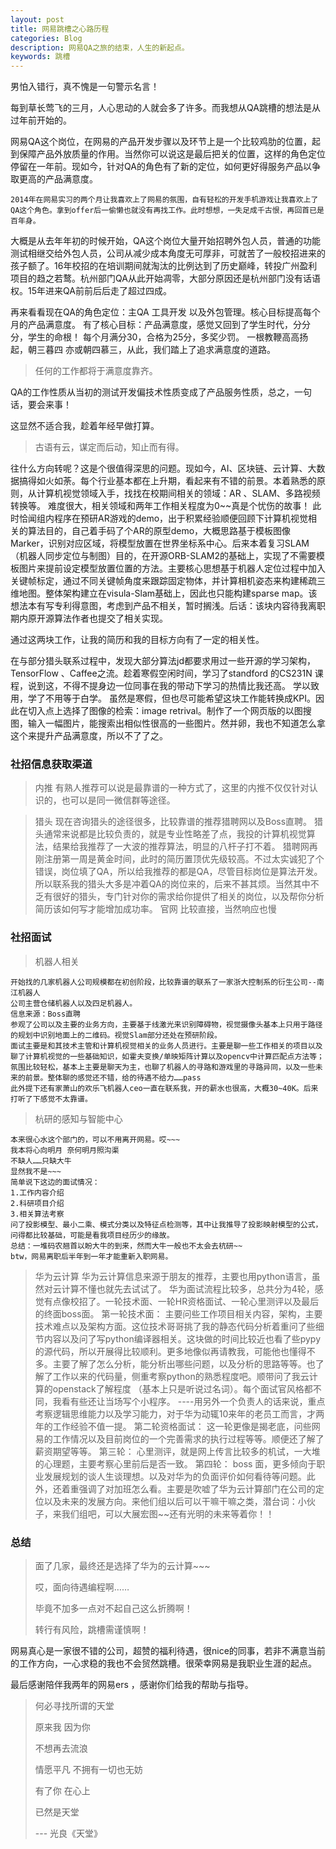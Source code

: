 ```yaml
---
layout: post
title: 网易跳槽之心路历程
categories: Blog
description: 网易QA之旅的结束，人生的新起点。
keywords: 跳槽
---
```


男怕入错行，真不愧是一句警示名言！

每到草长莺飞的三月，人心思动的人就会多了许多。而我想从QA跳槽的想法是从过年前开始的。

网易QA这个岗位，在网易的产品开发步骤以及环节上是一个比较鸡肋的位置，起到保障产品外放质量的作用。当然你可以说这是最后把关的位置，这样的角色定位停留在一年前。现如今，针对QA的角色有了新的定位，如何更好得服务产品以争取更高的产品满意度。

	2014年在网易实习的两个月让我喜欢上了网易的氛围，自有轻松的开发手机游戏让我喜欢上了QA这个角色。拿到offer后一偷懒也就没有再找工作。此时想想，一失足成千古恨，再回首已是百年身。
大概是从去年年初的时候开始，QA这个岗位大量开始招聘外包人员，普通的功能测试相继交给外包人员，公司从减少成本角度无可厚非，可就苦了一般校招进来的孩子额了。16年校招的在培训期间就淘汰的比例达到了历史巅峰，转投广州盈利项目的趋之若鹜。杭州部门QA从此开始凋零，大部分原因还是杭州部门没有话语权。15年进来QA前前后后走了超过四成。
	
再来看看现在QA的角色定位：主QA 工具开发 以及外包管理。核心目标提高每个月的产品满意度。
有了核心目标：产品满意度，感觉又回到了学生时代，分分分，学生的命根！ 每个月满分30，合格为25分，多奖少罚。
一根教鞭高高扬起，朝三暮四 亦或朝四慕三，从此，我们踏上了追求满意度的道路。
> 任何的工作都将于满意度靠齐。

QA的工作性质从当初的测试开发偏技术性质变成了产品服务性质，总之，一句话，要会来事！

这显然不适合我，趁着年经早做打算。

> 古语有云，谋定而后动，知止而有得。

往什么方向转呢？这是个很值得深思的问题。现如今，AI、区块链、云计算、大数据搞得如火如荼。每个行业基本都在上升期，看起来有不错的前景。本着熟悉的原则，从计算机视觉领域入手，找找在校期间相关的领域：AR 、SLAM、多路视频转换等。
难度很大，相关领域和两年工作相关程度为0~~真是个忧伤的故事！
此时恰闻组内程序在预研AR游戏的demo，出于积累经验顺便回顾下计算机视觉相关的算法目的，自己着手码了个AR的原型demo，大概思路基于模板图像Marker，识别对应区域，将模型放置在世界坐标系中心。后来本着复习SLAM（机器人同步定位与制图）目的，在开源ORB-SLAM2的基础上，实现了不需要模板图片来提前设定模型放置位置的方法。主要核心思想基于机器人定位过程中加入关键帧标定，通过不同关键帧角度来跟踪固定物体，并计算相机姿态来构建稀疏三维地图。整体架构建立在visula-Slam基础上，因此也只能构建sparse map。该想法本有写专利得意图，考虑到产品不相关，暂时搁浅。后话：该块内容待我离职期内原开源算法作者也提交了相关实现。

通过这两块工作，让我的简历和我的目标方向有了一定的相关性。

在与部分猎头联系过程中，发现大部分算法jd都要求用过一些开源的学习架构，TensorFlow 、Caffee之流。趁着寒假空闲时间，学习了standford 的CS231N 课程，说到这，不得不提身边一位同事在我的带动下学习的热情比我还高。
学以致用，学了不用等于白学。
虽然是寒假，但也尽可能希望这块工作能转换成KPI。因此在切入点上选择了图像的检索：image retrival。制作了一个网页版的以图搜图，输入一幅图片，能搜索出相似性很高的一些图片。然并卵，我也不知道怎么拿这个来提升产品满意度，所以不了了之。

### 社招信息获取渠道
> 内推 
	有熟人推荐可以说是最靠谱的一种方式了，这里的内推不仅仅针对认识的，也可以是同一微信群等途径。

> 猎头
	现在咨询猎头的途径很多，比较靠谱的推荐猎聘网以及Boss直聘。
	猎头通常来说都是比较负责的，就是专业性略差了点，我投的计算机视觉算法，结果给我推荐了一大波的推荐算法，明显的八杆子打不着。
	猎聘网再刚注册第一周是黄金时间，此时的简历置顶优先级较高。不过太实诚犯了个错误，岗位填了QA，所以给我推荐的都是QA，尽管目标岗位是算法开发。所以联系我的猎头大多是冲着QA的岗位来的，后来不甚其烦。当然其中不乏有很好的猎头，专门针对你的需求给你提供了相关的岗位，以及帮你分析简历该如何写才能增加成功率。
> 官网
	比较直接，当然响应也慢

### 社招面试

>机器人相关

	开始找的几家机器人公司规模都在初创阶段，比较靠谱的联系了一家浙大控制系的衍生公司--南江机器人
	公司主营仓储机器人以及四足机器人。
	信息来源：Boss直聘
	参观了公司以及主要的业务方向，主要基于线激光来识别障碍物，视觉摄像头基本上只用于路径的规划中识别地面上的二维码。视觉Slam部分还处在预研阶段。
	面试主要是和其技术主管和计算机视觉相关的业务人员进行。主要是聊一些工作相关的项目以及聊了计算机视觉的一些基础知识，如霍夫变换/单映矩阵计算以及opencv中计算匹配点方法等；氛围比较轻松，基本上主要是聊天为主，也聊了机器人的寻路和游戏里的寻路异同，以及一些未来的前景。整体聊的感觉还不错，给的待遇不给力……pass
	此外提下还有家萧山的欢乐飞机器人ceo一直在联系我，开的薪水也很高，大概30~40K。后来打听了下感觉不太靠谱。

>杭研的感知与智能中心

	本来很心水这个部门的，可以不用离开网易。哎~~~
	我本将心向明月 奈何明月照沟渠
	不缺人……只缺大牛
	显然我不是~~~
	简单说下这边的面试情况：
	1.工作内容介绍
	2.科研项目介绍
	3.相关算法考察
	问了投影模型、最小二乘、模式分类以及特征点检测等，其中让我推导了投影映射模型的公式，问得都比较基础，可能是看我项目经历少的缘故。
	总结：一堆码农翘首以盼大牛的到来，然而大牛一般也不太会去杭研~~
	btw，网易离职后半年到一年才能重新入职网易。

>华为云计算
	华为云计算信息来源于朋友的推荐，主要也用python语言，虽然对云计算不懂也就先去试试了。
	华为面试流程比较多，总共分为4轮，感觉有点像校招了。一轮技术面、一轮HR资格面试、一轮心里测评以及最后的终面boss面。
	第一轮技术面：
		主要问些工作项目相关内容，架构，主要技术难点以及架构方面。这位技术哥哥挑了我的静态代码分析着重问了些细节内容以及问了写python编译器相关。这块做的时间比较近也看了些pypy的源代码，所以开展得比较顺利。更多地像似再请教我，可能他也懂得不多。主要了解了怎么分析，能分析出哪些问题，以及分析的思路等等。也了解了工作以来的代码量，侧重考察python的熟悉程度吧。顺带问了我云计算的openstack了解程度 （基本上只是听说过名词）。每个面试官风格都不同，我看有些还让当场写个小程序。
		----用另外一个负责人的话来说，重点考察逻辑思维能力以及学习能力，对于华为动辄10来年的老员工而言，才两年的工作经验不值一提。
	第二轮资格面试：
		这一轮更像是揭老底，问些网易的工作情况以及目前岗位的一个完善需求的执行过程等等。顺便还了解了薪资期望等等。
	第三轮：
		心里测评，就是网上传言比较多的机试，一大堆的心理题，主要考察心里前后是否一致。
	第四轮：
		boss 面，更多倾向于职业发展规划的谈人生谈理想。以及对华为的负面评价如何看待等问题。此外，还着重强调了对加班怎么看。主要是吹嘘了华为云计算部门在公司的定位以及未来的发展方向。来他们组以后可以干嘛干嘛之类，潜台词：小伙子，来我们组吧，可以大展宏图~~还有光明的未来等着你！！

### 总结

>面了几家，最终还是选择了华为的云计算~~~
>
>哎，面向待遇编程啊……
>
>毕竟不加多一点对不起自己这么折腾啊！
>
>转行有风险，跳槽需谨慎啊！ 

网易真心是一家很不错的公司，超赞的福利待遇，很nice的同事，若非不满意当前的工作方向，一心求稳的我也不会贸然跳槽。很荣幸网易是我职业生涯的起点。

最后感谢陪伴我两年的网易ers ，感谢你们给我的帮助与指导。







> 何必寻找所谓的天堂
>
> 原来我 因为你
>
> 不想再去流浪
>
> 情愿平凡 不拥有一切也无妨
>
> 有了你 在心上
>
> 已然是天堂
>
> --- 光良《天堂》
